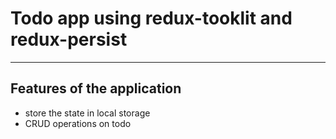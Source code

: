 # Todo app using redux-tooklit and redux-persist

---

## Features of the application

- store the state in local storage
- CRUD operations on todo
